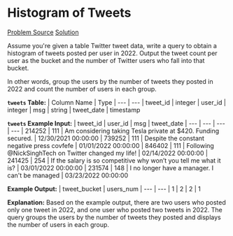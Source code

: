 # Histogram of Tweets

[Problem Source](https://datalemur.com/questions/sql-histogram-tweets)
[Solution](solutions\019_histogram_of_tweets.sql)

Assume you're given a table Twitter tweet data, write a query to obtain a histogram of tweets posted per user in 2022. Output the tweet count per user as the bucket and the number of Twitter users who fall into that bucket.

In other words, group the users by the number of tweets they posted in 2022 and count the number of users in each group.

**`tweets` Table:**
| Column Name | Type
| --- | ---
| tweet_id | integer
| user_id | integer
| msg | string
| tweet_date | timestamp

**`tweets` Example Input:**
| tweet_id | user_id | msg | tweet_date
| --- | --- | --- | ---
| 214252 | 111 | Am considering taking Tesla private at $420. Funding secured. | 12/30/2021 00:00:00
| 739252 | 111 | Despite the constant negative press covfefe | 01/01/2022 00:00:00
| 846402 | 111 | Following @NickSinghTech on Twitter changed my life! | 02/14/2022 00:00:00
| 241425 | 254 | If the salary is so competitive why won’t you tell me what it is? | 03/01/2022 00:00:00
| 231574 | 148 | I no longer have a manager. I can't be managed | 03/23/2022 00:00:00

**Example Output:**
| tweet_bucket | users_num
| --- | ---
| 1 | 2
| 2 | 1

**Explanation:**
Based on the example output, there are two users who posted only one tweet in 2022, and one user who posted two tweets in 2022. The query groups the users by the number of tweets they posted and displays the number of users in each group.
